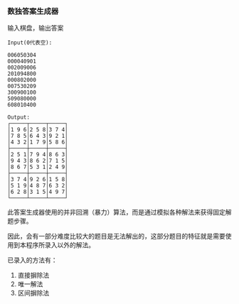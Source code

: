 ### 数独答案生成器

输入棋盘，输出答案

```
Input(0代表空):

006050304
000040901
002009006
201094800
000802000
007530209
300900100
509080000
608010400

Output:
┌─────┬─────┬─────┐
│1 9 6│2 5 8│3 7 4│
│7 8 5│6 4 3│9 2 1│
│4 3 2│1 7 9│5 8 6│
├─────┼─────┼─────┤
│2 5 1│7 9 4│8 6 3│
│9 4 3│8 6 2│7 1 5│
│8 6 7│5 3 1│2 4 9│
├─────┼─────┼─────┤
│3 7 4│9 2 6│1 5 8│
│5 1 9│4 8 7│6 3 2│
│6 2 8│3 1 5│4 9 7│
└─────┴─────┴─────┘
```

此答案生成器使用的并非回溯（暴力）算法，而是通过模拟各种解法来获得固定解题步骤。

因此，会有一部分难度比较大的题目是无法解出的，这部分题目的特征就是需要使用到本程序所录入以外的解法。

已录入的方法有：

1. 直接摒除法
2. 唯一解法
3. 区间摒除法
